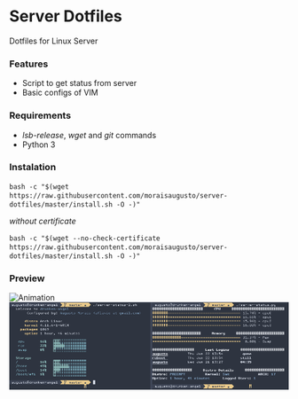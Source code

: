 # Server Dotfiles
Dotfiles for Linux Server


### Features
* Script to get status from server
* Basic configs of VIM
 
### Requirements
* _lsb-release_,  _wget_ and _git_ commands
* Python 3

### Instalation

```shell
bash -c "$(wget https://raw.githubusercontent.com/moraisaugusto/server-dotfiles/master/install.sh -O -)"
```

_without certificate_
```shell
bash -c "$(wget --no-check-certificate https://raw.githubusercontent.com/moraisaugusto/server-dotfiles/master/install.sh -O -)"
```

### Preview
![Animation](https://raw.githubusercontent.com/moraisaugusto/server-dotfiles/master/animation.gif)
![Screenshot](https://raw.githubusercontent.com/moraisaugusto/server-dotfiles/master/images/screenshot-1.png)

